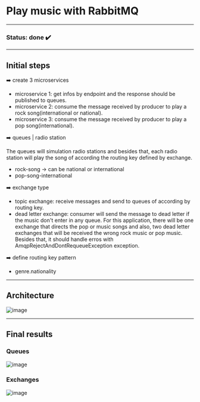 # Play music with RabbitMQ

---
### Status: done :heavy_check_mark:
---

## Initial steps

:arrow_right: create 3 microservices
  * microservice 1: get infos by endpoint and the response should be published to queues.
  * microservice 2: consume the message received by producer to play a rock song(international or national).
  * microservice 3:  consume the message received by producer to play a pop song(international).
  
:arrow_right: queues | radio station

The queues will simulation radio stations and besides that, each radio station will play the song of according the routing key defined by exchange.

  * rock-song -> can be national or international
  * pop-song-international
  
:arrow_right: exchange type

 * topic exchange: receive messages and send to queues of according by routing key.
 * dead letter exchange: consumer will send the message to dead letter if the music don't enter in any queue. For this application, there will be one exchange that directs the pop or music songs and also, two dead letter exchanges that will be received the wrong rock music or pop music.
Besides that, it should handle erros with AmqpRejectAndDontRequeueException exception.
  
:arrow_right: define routing key pattern

 * genre.nationality

---

## Architecture

![image](https://user-images.githubusercontent.com/61791877/209259041-dbb73b61-5226-4cc4-9d49-316b2ffb6c35.png)

---

## Final results

### Queues

![image](https://user-images.githubusercontent.com/61791877/213882765-893ea992-65d6-449c-86b6-05d7da695099.png)

### Exchanges

![image](https://user-images.githubusercontent.com/61791877/213882787-b340c81c-ef4e-45b8-afc4-114716f0bf9d.png)


